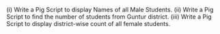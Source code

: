 (i) Write a Pig Script to display Names of all Male Students.
(ii) Write a Pig Script to find the number of students from Guntur district.
(iii) Write a Pig Script to display district-wise count of all female students.

